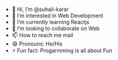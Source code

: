 - 👋 Hi, I’m @suhail-karar
- 👀 I’m interested in Web Development
- 🌱 I’m currently learning Reactjs
- 💞️ I’m looking to collaborate on Web
- 📫 How to reach me mail
- 😄 Pronouns: He/His
- ⚡ Fun fact: Progarmming is all about Fun

  
<!---
suhail-karar/suhail-karar is a ✨ special ✨ repository because its `README.md` (this file) appears on your GitHub profile.
You can click the Preview link to take a look at your changes.
--->
